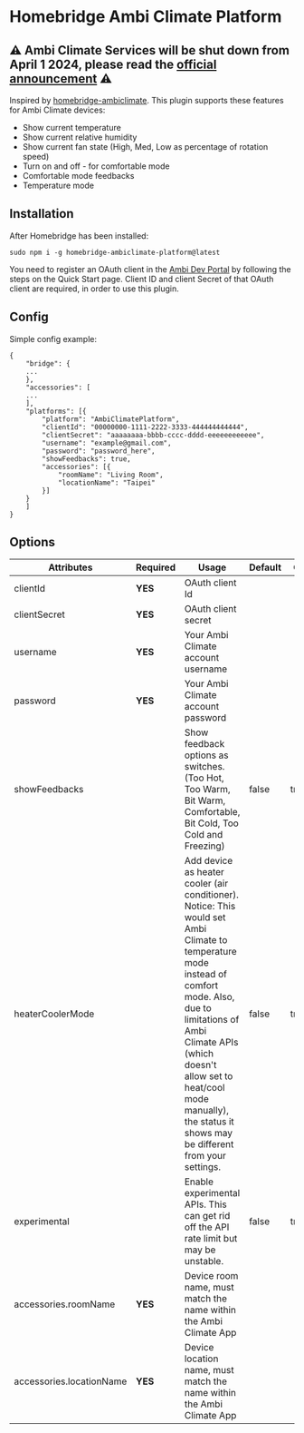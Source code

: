 # Homebridge Ambi Climate Platform


## ⚠️ Ambi Climate Services will be shut down from April 1 2024, please read the [official announcement](https://www.ambiclimate.com/) ⚠️

Inspired by [homebridge-ambiclimate](https://github.com/alisdairjsmyth/homebridge-ambiclimate). This plugin supports these features for Ambi Climate devices:

* Show current temperature
* Show current relative humidity
* Show current fan state (High, Med, Low as percentage of rotation speed)
* Turn on and off - for comfortable mode
* Comfortable mode feedbacks
* Temperature mode

## Installation

After Homebridge has been installed:

`sudo npm i -g homebridge-ambiclimate-platform@latest`

You need to register an OAuth client in the [Ambi Dev Portal](https://api.ambiclimate.com/clients) by following the steps on the Quick Start page. Client ID and client Secret of that OAuth client are required, in order to use this plugin.

## Config

Simple config example:

```
{
    "bridge": {
    ...
    },
    "accessories": [
    ...
    ],
    "platforms": [{
        "platform": "AmbiClimatePlatform",
        "clientId": "00000000-1111-2222-3333-444444444444",
        "clientSecret": "aaaaaaaa-bbbb-cccc-dddd-eeeeeeeeeeee",
        "username": "example@gmail.com",
        "password": "password_here",
        "showFeedbacks": true,
        "accessories": [{
            "roomName": "Living Room",
            "locationName": "Taipei"
        }]
    }
    ]
}
```

## Options

| **Attributes** | **Required** | **Usage** | **Default** | **Options** |
|----------------|--------------|-----------|-------------|-------------|
| clientId | **YES** | OAuth client Id | 
| clientSecret | **YES** | OAuth client secret |
| username | **YES** | Your Ambi Climate account username | 
| password | **YES** | Your Ambi Climate account password | 
| showFeedbacks | | Show feedback options as switches. (Too Hot, Too Warm, Bit Warm, Comfortable, Bit Cold, Too Cold and Freezing) | false | true/false
| heaterCoolerMode | | Add device as heater cooler (air conditioner). <br>Notice: This would set Ambi Climate to temperature mode instead of comfort mode. Also, due to limitations of Ambi Climate APIs (which doesn't allow set to heat/cool mode manually), the status it shows may be different from your settings. | false | true/false
| experimental | | Enable experimental APIs. This can get rid off the API rate limit but may be unstable. | false | true/false
| accessories.roomName | **YES** | Device room name, must match the name within the Ambi Climate App |
| accessories.locationName | **YES** | Device location name, must match the name within the Ambi Climate App |

